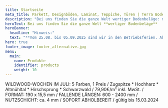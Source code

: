 ```yaml
---
title: Startseite
meta_title: Parkett, Designböden, Laminat, Teppiche, Türen | Terra Bodenbeläge aus Freiburg-Opfingen
description: "Bei uns finden Sie die ganze Welt wertiger Bodenbeläge: markanter Parkett, flexibler Vinyl oder lebendiger Laminat? Wir haben den Belag, der Ihren Raum besonders macht."
heroText: Bei uns finden Sie die ganze Welt **wertiger Bodenbeläge**
heroBanner:
  headline: "Hinweis:"
  text: "**Vom 25.08. bis 05.09.2025 sind wir in den Betriebsferien. Ab dem 08.09.2025 sind wir erholt und mit frischer Energie wieder für Sie da.**"
hero: true
footer_image: footer_alternative.jpg
menu:
  main:
    name: Produkte
    identifier: products
    weight: 10
---
```



WILDWOOD-WOCHEN IM JULI: 5 Farben, 1 Preis / Zugspitze * Hochharz * Altmühltal * Hirschsprung * Schwarzwald / 79,90€/m² inkl. MwSt. / FORMAT: 190 x 15,5 mm / FALLENDE LÄNGEN: 600 - 2400 mm / NUTZSCHICHT: ca. 4 mm / SOFORT ABHOLBEREIT / gültig bis 15.03.2024
